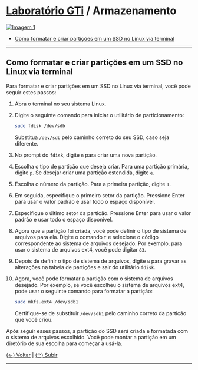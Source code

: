 # [Laboratório GTi](https://github.com/systemboys/GTi_Laboratory#laborat%C3%B3rio-gti "Laboratório GTi") / Armazenamento

[![Imagem 1](https://site.com/img/exemplo.png "Imagem 1")](http://link.com "Imagem 1")

- [Como formatar e criar partições em um SSD no Linux via terminal](#como-formatar-e-criar-partições-em-um-ssd-no-linux-via-terminal "Como formatar e criar partições em um SSD no Linux via terminal")

---

## Como formatar e criar partições em um SSD no Linux via terminal

Para formatar e criar partições em um SSD no Linux via terminal, você pode seguir estes passos:

1. Abra o terminal no seu sistema Linux.

2. Digite o seguinte comando para iniciar o utilitário de particionamento:

   ```bash
   sudo fdisk /dev/sdb
   ```

   Substitua `/dev/sdb` pelo caminho correto do seu SSD, caso seja diferente.

3. No prompt do `fdisk`, digite `n` para criar uma nova partição.

4. Escolha o tipo de partição que deseja criar. Para uma partição primária, digite `p`. Se desejar criar uma partição estendida, digite `e`.

5. Escolha o número da partição. Para a primeira partição, digite `1`.

6. Em seguida, especifique o primeiro setor da partição. Pressione Enter para usar o valor padrão e usar todo o espaço disponível.

7. Especifique o último setor da partição. Pressione Enter para usar o valor padrão e usar todo o espaço disponível.

8. Agora que a partição foi criada, você pode definir o tipo de sistema de arquivos para ela. Digite o comando `t` e selecione o código correspondente ao sistema de arquivos desejado. Por exemplo, para usar o sistema de arquivos ext4, você pode digitar `83`.

9. Depois de definir o tipo de sistema de arquivos, digite `w` para gravar as alterações na tabela de partições e sair do utilitário `fdisk`.

10. Agora, você pode formatar a partição com o sistema de arquivos desejado. Por exemplo, se você escolheu o sistema de arquivos ext4, pode usar o seguinte comando para formatar a partição:

    ```bash
    sudo mkfs.ext4 /dev/sdb1
    ```

    Certifique-se de substituir `/dev/sdb1` pelo caminho correto da partição que você criou.

Após seguir esses passos, a partição do SSD será criada e formatada com o sistema de arquivos escolhido. Você pode montar a partição em um diretório de sua escolha para começar a usá-la.

[(&larr;) Voltar](https://github.com/systemboys/GTi_Laboratory#laborat%C3%B3rio-gti "Voltar ao Sumário") | 
[(&uarr;) Subir](#armazenamento "Subir para o topo")

---